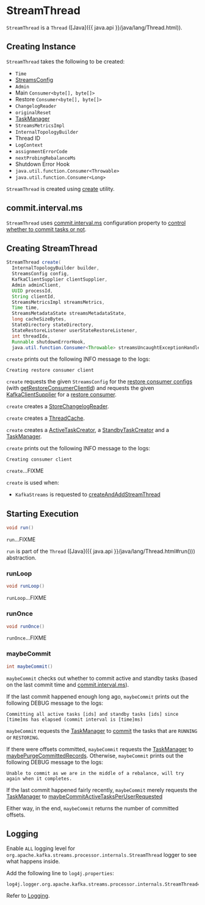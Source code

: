 # StreamThread

`StreamThread` is a `Thread` ([Java]({{ java.api }}/java/lang/Thread.html)).

## Creating Instance

`StreamThread` takes the following to be created:

* <span id="time"> `Time`
* <span id="config"> [StreamsConfig](../StreamsConfig.md)
* <span id="adminClient"> `Admin`
* <span id="mainConsumer"> Main `Consumer<byte[], byte[]>`
* <span id="restoreConsumer"> Restore `Consumer<byte[], byte[]>`
* <span id="changelogReader"> `ChangelogReader`
* <span id="originalReset"> `originalReset`
* <span id="taskManager"> [TaskManager](TaskManager.md)
* <span id="streamsMetrics"> `StreamsMetricsImpl`
* <span id="builder"> `InternalTopologyBuilder`
* <span id="threadId"> Thread ID
* <span id="logContext"> `LogContext`
* <span id="assignmentErrorCode"> `assignmentErrorCode`
* <span id="nextProbingRebalanceMs"> `nextProbingRebalanceMs`
* <span id="shutdownErrorHook"> Shutdown Error Hook
* <span id="streamsUncaughtExceptionHandler"> `java.util.function.Consumer<Throwable>`
* <span id="cacheResizer"> `java.util.function.Consumer<Long>`

`StreamThread` is created using [create](#create) utility.

## <span id="commitTimeMs"><span id="commit.interval.ms"> commit.interval.ms

`StreamThread` uses [commit.interval.ms](../StreamsConfig.md#COMMIT_INTERVAL_MS_CONFIG) configuration property to [control whether to commit tasks or not](#maybeCommit).

## <span id="create"> Creating StreamThread

```java
StreamThread create(
  InternalTopologyBuilder builder,
  StreamsConfig config,
  KafkaClientSupplier clientSupplier,
  Admin adminClient,
  UUID processId,
  String clientId,
  StreamsMetricsImpl streamsMetrics,
  Time time,
  StreamsMetadataState streamsMetadataState,
  long cacheSizeBytes,
  StateDirectory stateDirectory,
  StateRestoreListener userStateRestoreListener,
  int threadIdx,
  Runnable shutdownErrorHook,
  java.util.function.Consumer<Throwable> streamsUncaughtExceptionHandler)
```

`create` prints out the following INFO message to the logs:

```text
Creating restore consumer client
```

`create` requests the given `StreamsConfig` for the [restore consumer configs](../StreamsConfig.md#getRestoreConsumerConfigs) (with [getRestoreConsumerClientId](#getRestoreConsumerClientId)) and requests the given [KafkaClientSupplier](../KafkaClientSupplier.md) for a [restore consumer](../KafkaClientSupplier.md#getRestoreConsumer).

`create` creates a [StoreChangelogReader](StoreChangelogReader.md).

`create` creates a [ThreadCache](../state/ThreadCache.md).

`create` creates a [ActiveTaskCreator](ActiveTaskCreator.md), a [StandbyTaskCreator](StandbyTaskCreator.md) and a [TaskManager](TaskManager.md).

`create` prints out the following INFO message to the logs:

```text
Creating consumer client
```

`create`...FIXME

`create` is used when:

* `KafkaStreams` is requested to [createAndAddStreamThread](../KafkaStreams.md#createAndAddStreamThread)

## <span id="run"> Starting Execution

```java
void run()
```

`run`...FIXME

`run` is part of the `Thread` ([Java]({{ java.api }}/java/lang/Thread.html#run())) abstraction.

### <span id="runLoop"> runLoop

```java
void runLoop()
```

`runLoop`...FIXME

### <span id="runOnce"> runOnce

```java
void runOnce()
```

`runOnce`...FIXME

### <span id="maybeCommit"> maybeCommit

```java
int maybeCommit()
```

`maybeCommit` checks out whether to commit active and standby tasks (based on the last commit time and [commit.interval.ms](#commitTimeMs)).

If the last commit happened enough long ago, `maybeCommit` prints out the following DEBUG message to the logs:

```text
Committing all active tasks [ids] and standby tasks [ids] since [time]ms has elapsed (commit interval is [time]ms)
```

`maybeCommit` requests the [TaskManager](#taskManager) to [commit](TaskManager.md#commit) the tasks that are `RUNNING` or `RESTORING`.

If there were offsets committed, `maybeCommit` requests the [TaskManager](#taskManager) to [maybePurgeCommittedRecords](TaskManager.md#maybePurgeCommittedRecords). Otherwise, `maybeCommit` prints out the following DEBUG message to the logs:

```text
Unable to commit as we are in the middle of a rebalance, will try again when it completes.
```

If the last commit happened fairly recently, `maybeCommit` merely requests the [TaskManager](#taskManager) to [maybeCommitActiveTasksPerUserRequested](TaskManager.md#maybeCommitActiveTasksPerUserRequested)

Either way, in the end, `maybeCommit` returns the number of committed offsets.

## Logging

Enable `ALL` logging level for `org.apache.kafka.streams.processor.internals.StreamThread` logger to see what happens inside.

Add the following line to `log4j.properties`:

```text
log4j.logger.org.apache.kafka.streams.processor.internals.StreamThread=ALL
```

Refer to [Logging](../logging.md).
